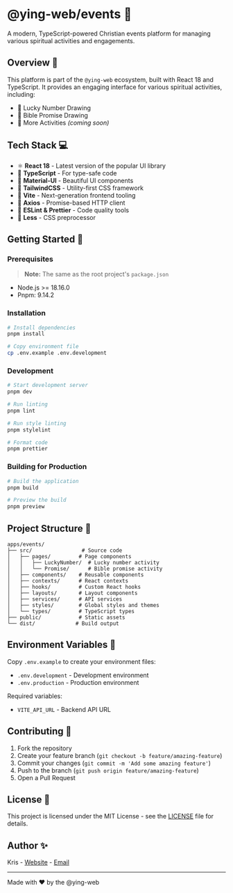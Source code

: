 # @ying-web/events 🙏

A modern, TypeScript-powered Christian events platform for managing various spiritual activities and engagements.

## Overview 🌟

This platform is part of the `@ying-web` ecosystem, built with React 18 and TypeScript. It provides an engaging interface for various spiritual activities, including:

-   🎲 Lucky Number Drawing
-   📖 Bible Promise Drawing
-   🎯 More Activities _(coming soon)_

## Tech Stack 💻

-   ⚛️ **React 18** - Latest version of the popular UI library
-   📘 **TypeScript** - For type-safe code
-   🎨 **Material-UI** - Beautiful UI components
-   🌊 **TailwindCSS** - Utility-first CSS framework
-   🔄 **Vite** - Next-generation frontend tooling
-   📡 **Axios** - Promise-based HTTP client
-   🎯 **ESLint & Prettier** - Code quality tools
-   💅 **Less** - CSS preprocessor

## Getting Started 🎯

### Prerequisites

> **Note:** The same as the root project's `package.json`

-   Node.js >= 18.16.0
-   Pnpm: 9.14.2

### Installation

```bash
# Install dependencies
pnpm install

# Copy environment file
cp .env.example .env.development
```

### Development

```bash
# Start development server
pnpm dev

# Run linting
pnpm lint

# Run style linting
pnpm stylelint

# Format code
pnpm prettier
```

### Building for Production

```bash
# Build the application
pnpm build

# Preview the build
pnpm preview
```

## Project Structure 📁

```
apps/events/
├── src/                # Source code
│   ├── pages/         # Page components
│   │   ├── LuckyNumber/  # Lucky number activity
│   │   └── Promise/      # Bible promise activity
│   ├── components/    # Reusable components
│   ├── contexts/      # React contexts
│   ├── hooks/         # Custom React hooks
│   ├── layouts/       # Layout components
│   ├── services/      # API services
│   ├── styles/        # Global styles and themes
│   └── types/         # TypeScript types
├── public/            # Static assets
└── dist/             # Build output
```

## Environment Variables 🔧

Copy `.env.example` to create your environment files:

-   `.env.development` - Development environment
-   `.env.production` - Production environment

Required variables:

-   `VITE_API_URL` - Backend API URL

## Contributing 🤝

1. Fork the repository
2. Create your feature branch (`git checkout -b feature/amazing-feature`)
3. Commit your changes (`git commit -m 'Add some amazing feature'`)
4. Push to the branch (`git push origin feature/amazing-feature`)
5. Open a Pull Request

## License 📝

This project is licensed under the MIT License - see the [LICENSE](LICENSE) file for details.

## Author ✨

Kris - [Website](https://www.krissarea.com) - [Email](mailto:chenjinwen77@gmail.com)

---

Made with ❤️ by the @ying-web
